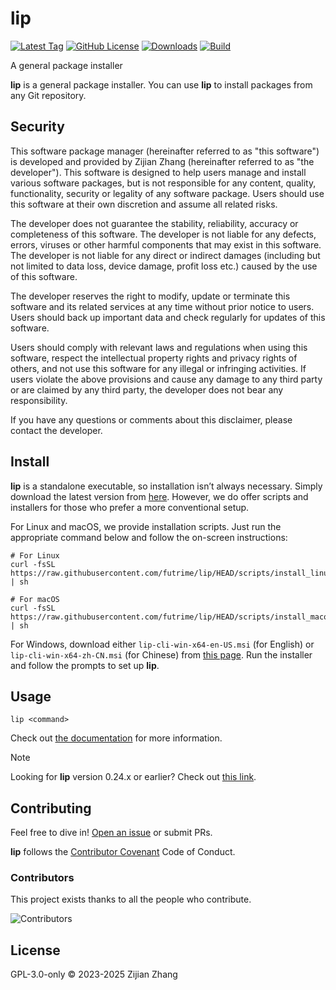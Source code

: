 # lip

[![Latest Tag](https://img.shields.io/github/v/tag/futrime/lip?style=for-the-badge)](https://github.com/futrime/lip/releases/latest)
[![GitHub License](https://img.shields.io/github/license/futrime/lip?style=for-the-badge)](https://github.com/futrime/lip/blob/main/COPYING)
[![Downloads](https://img.shields.io/github/downloads/futrime/lip/latest/total?style=for-the-badge)](https://github.com/futrime/lip/releases/latest)
[![Build](https://img.shields.io/github/actions/workflow/status/futrime/lip/build.yml?style=for-the-badge)](https://github.com/futrime/lip/actions/workflows/build.yml)

A general package installer

**lip** is a general package installer. You can use **lip** to install packages from any Git repository.

## Security

This software package manager (hereinafter referred to as "this software") is developed and provided by Zijian Zhang (hereinafter referred to as "the developer"). This software is designed to help users manage and install various software packages, but is not responsible for any content, quality, functionality, security or legality of any software package. Users should use this software at their own discretion and assume all related risks.

The developer does not guarantee the stability, reliability, accuracy or completeness of this software. The developer is not liable for any defects, errors, viruses or other harmful components that may exist in this software. The developer is not liable for any direct or indirect damages (including but not limited to data loss, device damage, profit loss etc.) caused by the use of this software.

The developer reserves the right to modify, update or terminate this software and its related services at any time without prior notice to users. Users should back up important data and check regularly for updates of this software.

Users should comply with relevant laws and regulations when using this software, respect the intellectual property rights and privacy rights of others, and not use this software for any illegal or infringing activities. If users violate the above provisions and cause any damage to any third party or are claimed by any third party, the developer does not bear any responsibility.

If you have any questions or comments about this disclaimer, please contact the developer.

## Install

**lip** is a standalone executable, so installation isn’t always necessary. Simply download the latest version from [here](https://github.com/futrime/lip/releases/latest). However, we do offer scripts and installers for those who prefer a more conventional setup.

For Linux and macOS, we provide installation scripts. Just run the appropriate command below and follow the on-screen instructions:

```shell
# For Linux
curl -fsSL https://raw.githubusercontent.com/futrime/lip/HEAD/scripts/install_linux.sh | sh
```

```shell
# For macOS
curl -fsSL https://raw.githubusercontent.com/futrime/lip/HEAD/scripts/install_macos.sh | sh
```

For Windows, download either `lip-cli-win-x64-en-US.msi` (for English) or `lip-cli-win-x64-zh-CN.msi` (for Chinese) from [this page](https://github.com/futrime/lip/releases/latest). Run the installer and follow the prompts to set up **lip**.

## Usage

```shell
lip <command>
```

Check out [the documentation](https://futrime.github.io/lip/) for more information.

> [!NOTE]
> Looking for **lip** version 0.24.x or earlier? Check out [this link](https://github.com/futrime/lip/tree/v0.24.0).

## Contributing

Feel free to dive in! [Open an issue](https://github.com/futrime/lip/issues/new/choose) or submit PRs.

**lip** follows the [Contributor Covenant](https://www.contributor-covenant.org/version/2/1/code_of_conduct/) Code of Conduct.

### Contributors

This project exists thanks to all the people who contribute.

![Contributors](https://contrib.rocks/image?repo=futrime/lip)

## License

GPL-3.0-only © 2023-2025 Zijian Zhang
